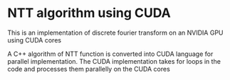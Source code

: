 # NTT algorithm using CUDA

This is an implementation of discrete fourier transform on an NVIDIA GPU using CUDA cores

A C++ algorithm of NTT function is converted into CUDA language for parallel implementation.
The CUDA implementation takes for loops in the code and processes them parallelly on the CUDA cores
